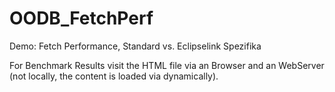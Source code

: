 OODB_FetchPerf
==============

Demo: Fetch Performance, Standard vs. Eclipselink Spezifika

For Benchmark Results visit the HTML file via an Browser and an WebServer (not locally, the content is loaded via dynamically). 
